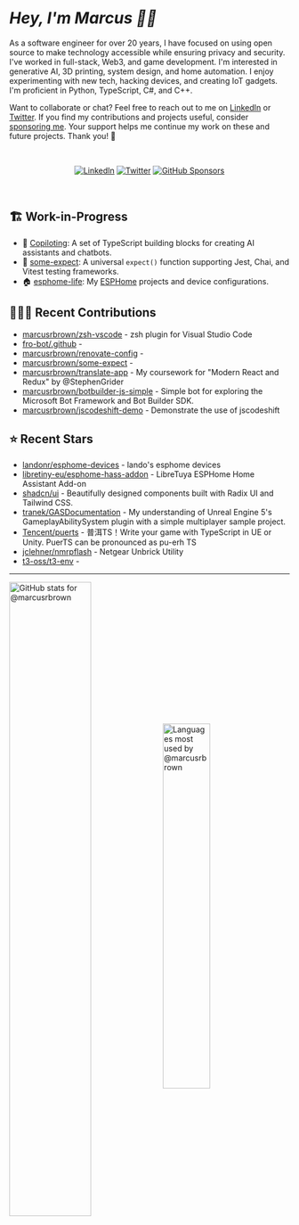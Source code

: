# <em>Hey, I'm Marcus <span title="✌🏽 & ❤️">👋🏽</span></em>

As a software engineer for over 20 years, I have focused on using open source to make technology accessible while ensuring privacy and security. I've worked in full-stack, Web3, and game development. I'm interested in generative AI, 3D printing, system design, and home automation. I enjoy experimenting with new tech, hacking devices, and creating IoT gadgets. I'm proficient in Python, TypeScript, C#, and C++.

Want to collaborate or chat? Feel free to reach out to me on [LinkedIn][linkedin] or [Twitter][twitter]. If you find my contributions and projects useful, consider [sponsoring me][gh-sponsors]. Your support helps me continue my work on these and future projects. Thank you! 🖤

<br>
<div align='center'>

[![LinkedIn](https://img.shields.io/badge/LinkedIn-blue?style=for-the-badge&logo=linkedin)][linkedin]
[![Twitter](https://img.shields.io/badge/Twitter-blue?style=for-the-badge&logo=twitter&label)][twitter]
[![GitHub Sponsors](https://img.shields.io/github/sponsors/marcusrbrown?style=for-the-badge&logo=github-sponsors)
][gh-sponsors]

</div>
<br>

[gh-sponsors]: https://github.com/sponsors/marcusrbrown "@marcusrbrown | GitHub Sponsors"
[twitter]: https://twitter.com/mrossbrown "@mrossbrown | Twitter"
[linkedin]: https://www.linkedin.com/in/marcusrbrown "@marcusrbrown | LinkedIn"

## 🏗️ Work-in-Progress

- 🤖 [Copiloting](https://github.com/marcusrbrown/copiloting): A set of TypeScript building blocks for creating AI assistants and chatbots.
- 🧪 [some-expect](https://github.com/marcusrbrown/some-expect): A universal `expect()` function supporting Jest, Chai, and Vitest testing frameworks.
- 🏠 [esphome-life](https://github.com/marcusrbrown/esphome-life): My [ESPHome](https://esphome.io/) projects and device configurations.

## 👨🏽‍💻 Recent Contributions

- [marcusrbrown/zsh-vscode](https://github.com/marcusrbrown/zsh-vscode) - zsh plugin for Visual Studio Code
- [fro-bot/.github](https://github.com/fro-bot/.github) -
- [marcusrbrown/renovate-config](https://github.com/marcusrbrown/renovate-config) -
- [marcusrbrown/some-expect](https://github.com/marcusrbrown/some-expect) -
- [marcusrbrown/translate-app](https://github.com/marcusrbrown/translate-app) - My coursework for &#34;Modern React and Redux&#34; by @StephenGrider
- [marcusrbrown/botbuilder-js-simple](https://github.com/marcusrbrown/botbuilder-js-simple) - Simple bot for exploring the Microsoft Bot Framework and Bot Builder SDK.
- [marcusrbrown/jscodeshift-demo](https://github.com/marcusrbrown/jscodeshift-demo) - Demonstrate the use of jscodeshift

## ⭐ Recent Stars

- [landonr/esphome-devices](https://github.com/landonr/esphome-devices) - lando&#39;s esphome devices
- [libretiny-eu/esphome-hass-addon](https://github.com/libretiny-eu/esphome-hass-addon) - LibreTuya ESPHome Home Assistant Add-on
- [shadcn/ui](https://github.com/shadcn/ui) - Beautifully designed components built with Radix UI and Tailwind CSS.
- [tranek/GASDocumentation](https://github.com/tranek/GASDocumentation) - My understanding of Unreal Engine 5&#39;s GameplayAbilitySystem plugin with a simple multiplayer sample project.
- [Tencent/puerts](https://github.com/Tencent/puerts) - 普洱TS！Write your game with TypeScript in UE or Unity. PuerTS can be pronounced as pu-erh TS
- [jclehner/nmrpflash](https://github.com/jclehner/nmrpflash) - Netgear Unbrick Utility
- [t3-oss/t3-env](https://github.com/t3-oss/t3-env) -

---
<img align='center' width='54%' alt='GitHub stats for @marcusrbrown' src='https://github-readme-stats.vercel.app/api?username=marcusrbrown&show_icons=true&theme=dark&include_all_commits=true&count_private=true'>
<img align='center' width='41%' alt='Languages most used by @marcusrbrown' src='https://github-readme-stats.vercel.app/api/top-langs/?username=marcusrbrown&layout=compact&theme=dark&include_all_commits=true&count_private=true'>

